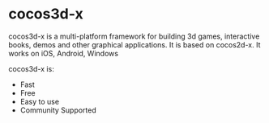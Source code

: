 cocos3d-x
=========
cocos3d-x is a multi-platform framework for building 3d games, interactive books, demos and other graphical applications. It is based on cocos2d-x. It works on iOS, Android, Windows

cocos3d-x is:

  * Fast
  * Free
  * Easy to use
  * Community Supported
